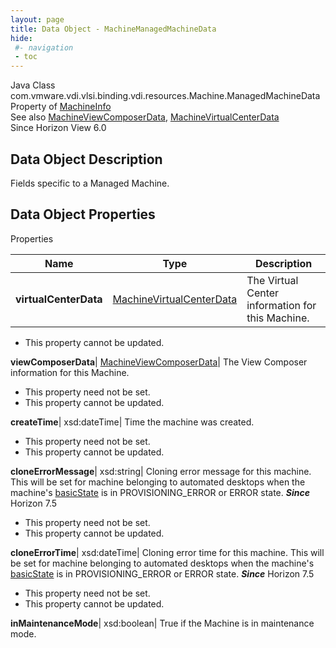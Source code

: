 ```yaml
---
layout: page
title: Data Object - MachineManagedMachineData
hide:
 #- navigation
 - toc
---
```






Java Class
    com.vmware.vdi.vlsi.binding.vdi.resources.Machine.ManagedMachineData  
Property of
     [MachineInfo](vdi.resources.Machine.MachineInfo.md#field_detail)  
See also
     [MachineViewComposerData](vdi.resources.Machine.ViewComposerData.md), [MachineVirtualCenterData](vdi.resources.Machine.VirtualCenterData.md)  
Since 
    Horizon View 6.0

## Data Object Description 

Fields specific to a Managed Machine. 

## Data Object Properties

Properties

Name |  Type |  Description   
---|---|---  
**virtualCenterData**| [MachineVirtualCenterData](vdi.resources.Machine.VirtualCenterData.md)|  The Virtual Center information for this Machine.   


 * This property cannot be updated.

  
**viewComposerData**| [MachineViewComposerData](vdi.resources.Machine.ViewComposerData.md)|  The View Composer information for this Machine.   


 * This property need not be set.
 * This property cannot be updated.

  
**createTime**|  xsd:dateTime|  Time the machine was created.   


 * This property need not be set.
 * This property cannot be updated.

  
**cloneErrorMessage**|  xsd:string|  Cloning error message for this machine. This will be set for machine belonging to automated desktops when the machine's [basicState](vdi.resources.Machine.MachineBase.md#basicState) is in PROVISIONING_ERROR or ERROR state.  **_Since_** Horizon 7.5  


 * This property need not be set.
 * This property cannot be updated.

  
**cloneErrorTime**|  xsd:dateTime|  Cloning error time for this machine. This will be set for machine belonging to automated desktops when the machine's [basicState](vdi.resources.Machine.MachineBase.md#basicState) is in PROVISIONING_ERROR or ERROR state.  **_Since_** Horizon 7.5  


 * This property need not be set.
 * This property cannot be updated.

  
**inMaintenanceMode**|  xsd:boolean|  True if the Machine is in maintenance mode.   
  
  

  

